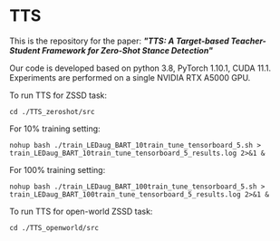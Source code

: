# TTS

This is the repository for the paper: ***"TTS: A Target-based Teacher-Student Framework for Zero-Shot
Stance Detection"***

Our code is developed based on python 3.8, PyTorch 1.10.1, CUDA 11.1. Experiments are performed on a single NVIDIA RTX A5000 GPU.

To run TTS for ZSSD task:
```
cd ./TTS_zeroshot/src
```
For 10% training setting:
```
nohup bash ./train_LEDaug_BART_10train_tune_tensorboard_5.sh > train_LEDaug_BART_10train_tune_tensorboard_5_results.log 2>&1 & 
```
For 100% training setting:
```
nohup bash ./train_LEDaug_BART_100train_tune_tensorboard_5.sh > train_LEDaug_BART_100train_tune_tensorboard_5_results.log 2>&1 &
```

To run TTS for open-world ZSSD task:
```
cd ./TTS_openworld/src
```
